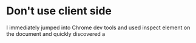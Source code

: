# Don't use client side

I immediately jumped into Chrome dev tools and used inspect element on the
document and quickly discovered a <script> tag containing some custom javascript
code. Of interest was this function which I directly copied and dumped into
a local .js file that I could analyse and quickly run:

```js
function verify() {
    checkpass = document.getElementById("pass").value;
    split = 4;
    if (checkpass.substring(0, split) == 'pico') {
        if (checkpass.substring(split * 6, split * 7) == '723c') {
            if (checkpass.substring(split, split * 2) == 'CTF{') {
                if (checkpass.substring(split * 4, split * 5) == 'ts_p') {
                    if (checkpass.substring(split * 3, split * 4) == 'lien') {
                        if (checkpass.substring(split * 5, split * 6) == 'lz_7') {
                            if (checkpass.substring(split * 2, split * 3) == 'no_c') {
                                if (checkpass.substring(split * 7, split * 8) == 'e}') {
                                    alert("Password Verified")
                                }
                            }
                        }

                    }
                }
            }
        }
    }
    else {
        alert("Incorrect password");
    }
}
```

It looked like we didn't even need to do much, we could just take those
hard-coded flag fragments and brute-force through different permutations. Since
we knew for sure that we would have 'pico' + 'CTF{' + ___ + 'e}', we would only
be left with: '723c', 'ts_p', 'lien', 'lz_7', 'no_c' to arrange in the correct
order. It wouldn't actually be necessary to brute-force this since we can see
some of the fragment align intuitively, eg. 'lien' should probably spell out
'client', so we could piece together 'no_c' + 'lien' + 'ts_p'. Then, the rest
is trivial to figure out, leading to: 'no_clients_plz_7723ce'.

To do this 'properly' according to the logic of the function, it's actually even
easier. It works by checking the given value against different substring
intervals. We can just trace the start and stop indexes to build up the correct
ordering of the string.
